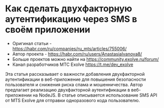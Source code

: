 # Как сделать двухфакторную аутентификацию через SMS в своём приложении

* Оригинал статьи - https://habr.com/ru/companies/ru_mts/articles/755006/
* Автор проекта - https://habr.com/ru/users/AnastasiaIvanova8/
* Больше проектов можно найти на https://community.exolve.ru/forum/
* Канал разработчиков МТС Exolve https://t.me/dev_exolve

Эта статья рассказывает о важности добавления двухфакторной аутентификации в веб-приложение для повышения безопасности пользователя и снижения риска спама и мошенничества. Автор предлагает реализацию двухфакторной аутентификации в веб-приложении на NodeJS. В статье описывается использование SMS API от MTS Exolve для отправки одноразового кода пользователю.
